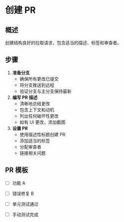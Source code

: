 # 创建 PR

## 概述

创建结构良好的拉取请求，包含适当的描述、标签和审查者。

## 步骤

1. **准备分支**
    - 确保所有更改已提交
    - 将分支推送到远程
    - 验证分支与主分支保持最新
2. **编写 PR 描述**
    - 清晰地总结更改
    - 包含上下文和动机
    - 列出任何破坏性更改
    - 如有 UI 更改，添加截图
3. **设置 PR**
    - 使用描述性标题创建 PR
    - 添加适当的标签
    - 分配审查者
    - 链接相关问题

## PR 模板

- [ ] 功能 A
- [ ] 错误修复 B
- [ ] 单元测试通过
- [ ] 手动测试完成

